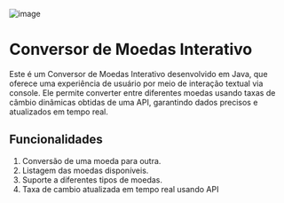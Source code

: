 ![image](https://github.com/Nathanael-Tavares/Conversor_De_Moedas/assets/48325955/10341758-4f10-4c30-b654-9a97de6d6c4f)



# Conversor de Moedas Interativo

Este é um Conversor de Moedas Interativo desenvolvido em Java, que oferece uma experiência de usuário por meio de interação textual via console. Ele permite converter entre diferentes moedas usando taxas de câmbio dinâmicas obtidas de uma API, garantindo dados precisos e atualizados em tempo real.

## Funcionalidades

1. Conversão de uma moeda para outra.
2. Listagem das moedas disponíveis.
3. Suporte a diferentes tipos de moedas.
4. Taxa de cambio atualizada em tempo real usando API
   





